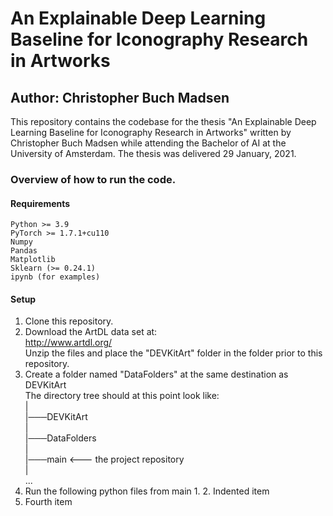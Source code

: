 # An Explainable Deep Learning Baseline for Iconography Research in Artworks
## Author: Christopher Buch Madsen

This repository contains the codebase for the thesis "An Explainable Deep Learning Baseline for Iconography Research in Artworks" written by Christopher Buch Madsen while attending the Bachelor of AI at the University of Amsterdam. The thesis was delivered 29 January, 2021.

### Overview of how to run the code.

#### Requirements
    Python >= 3.9
    PyTorch >= 1.7.1+cu110
    Numpy
    Pandas
    Matplotlib
    Sklearn (>= 0.24.1)
    ipynb (for examples)
    
#### Setup
1. Clone this repository.
2. Download the ArtDL data set at: <br/>
http://www.artdl.org/ <br/>
Unzip the files and place the "DEVKitArt" folder in the folder prior to this repository.
3. Create a folder named "DataFolders" at the same destination as DEVKitArt <br/>
The directory tree should at this point look like: <br/>
    | <br/>
    |───DEVKitArt <br/>
    | <br/>
    |───DataFolders <br/>
    | <br/>
    |───main    <--- the project repository <br/>
    | <br/>
...
4. Run the following python files from main
    1. 
    2. Indented item
5. Fourth item
